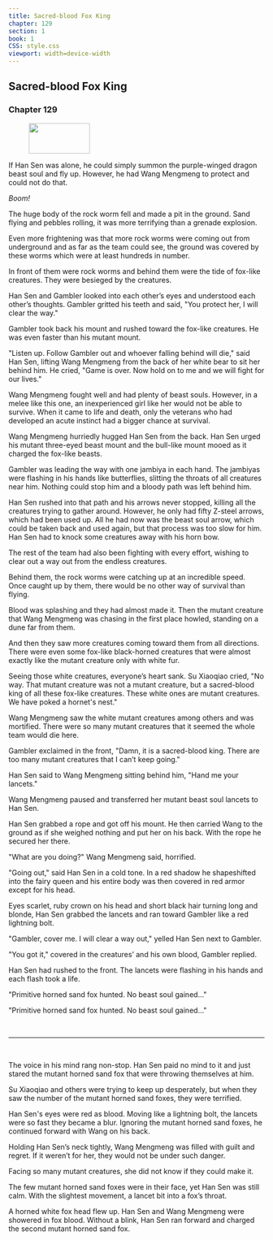 ```yaml
---
title: Sacred-blood Fox King
chapter: 129
section: 1
book: 1
CSS: style.css
viewport: width=device-width
---
```


## Sacred-blood Fox King

### Chapter 129

<figure>
	<img src="../Images/gem.gif" alt="" id="gem" width="120" height="60" />
</figure>

If Han Sen was alone, he could simply summon the purple-winged dragon beast soul and fly up. However, he had Wang Mengmeng to protect and could not do that.

*Boom!*

The huge body of the rock worm fell and made a pit in the ground. Sand flying and pebbles rolling, it was more terrifying than a grenade explosion.

Even more frightening was that more rock worms were coming out from underground and as far as the team could see, the ground was covered by these worms which were at least hundreds in number.

In front of them were rock worms and behind them were the tide of fox-like creatures. They were besieged by the creatures.

Han Sen and Gambler looked into each other’s eyes and understood each other’s thoughts. Gambler gritted his teeth and said, "You protect her, I will clear the way."

Gambler took back his mount and rushed toward the fox-like creatures. He was even faster than his mutant mount.

"Listen up. Follow Gambler out and whoever falling behind will die," said Han Sen, lifting Wang Mengmeng from the back of her white bear to sit her behind him. He cried, "Game is over. Now hold on to me and we will fight for our lives."

Wang Mengmeng fought well and had plenty of beast souls. However, in a melee like this one, an inexperienced girl like her would not be able to survive. When it came to life and death, only the veterans who had developed an acute instinct had a bigger chance at survival.

Wang Mengmeng hurriedly hugged Han Sen from the back. Han Sen urged his mutant three-eyed beast mount and the bull-like mount mooed as it charged the fox-like beasts.

Gambler was leading the way with one jambiya in each hand. The jambiyas were flashing in his hands like butterflies, slitting the throats of all creatures near him. Nothing could stop him and a bloody path was left behind him.

Han Sen rushed into that path and his arrows never stopped, killing all the creatures trying to gather around. However, he only had fifty Z-steel arrows, which had been used up. All he had now was the beast soul arrow, which could be taken back and used again, but that process was too slow for him. Han Sen had to knock some creatures away with his horn bow.

The rest of the team had also been fighting with every effort, wishing to clear out a way out from the endless creatures.

Behind them, the rock worms were catching up at an incredible speed. Once caught up by them, there would be no other way of survival than flying.

Blood was splashing and they had almost made it. Then the mutant creature that Wang Mengmeng was chasing in the first place howled, standing on a dune far from them.

And then they saw more creatures coming toward them from all directions. There were even some fox-like black-horned creatures that were almost exactly like the mutant creature only with white fur.

Seeing those white creatures, everyone’s heart sank. Su Xiaoqiao cried, "No way. That mutant creature was not a mutant creature, but a sacred-blood king of all these fox-like creatures. These white ones are mutant creatures. We have poked a hornet's nest."

Wang Mengmeng saw the white mutant creatures among others and was mortified. There were so many mutant creatures that it seemed the whole team would die here.

Gambler exclaimed in the front, "Damn, it is a sacred-blood king. There are too many mutant creatures that I can’t keep going."

Han Sen said to Wang Mengmeng sitting behind him, "Hand me your lancets."

Wang Mengmeng paused and transferred her mutant beast soul lancets to Han Sen.

Han Sen grabbed a rope and got off his mount. He then carried Wang to the ground as if she weighed nothing and put her on his back. With the rope he secured her there.

"What are you doing?" Wang Mengmeng said, horrified.

"Going out," said Han Sen in a cold tone. In a red shadow he shapeshifted into the fairy queen and his entire body was then covered in red armor except for his head.

Eyes scarlet, ruby crown on his head and short black hair turning long and blonde, Han Sen grabbed the lancets and ran toward Gambler like a red lightning bolt.

"Gambler, cover me. I will clear a way out," yelled Han Sen next to Gambler.

"You got it," covered in the creatures’ and his own blood, Gambler replied.

Han Sen had rushed to the front. The lancets were flashing in his hands and each flash took a life.

"Primitive horned sand fox hunted. No beast soul gained..."

"Primitive horned sand fox hunted. No beast soul gained..."

<br>

*****

<br>


The voice in his mind rang non-stop. Han Sen paid no mind to it and just stared the mutant horned sand fox that were throwing themselves at him.

Su Xiaoqiao and others were trying to keep up desperately, but when they saw the number of the mutant horned sand foxes, they were terrified.

Han Sen's eyes were red as blood. Moving like a lightning bolt, the lancets were so fast they became a blur. Ignoring the mutant horned sand foxes, he continued forward with Wang on his back.

Holding Han Sen’s neck tightly, Wang Mengmeng was filled with guilt and regret. If it weren’t for her, they would not be under such danger.

Facing so many mutant creatures, she did not know if they could make it.

The few mutant horned sand foxes were in their face, yet Han Sen was still calm. With the slightest movement, a lancet bit into a fox’s throat.

A horned white fox head flew up. Han Sen and Wang Mengmeng were showered in fox blood. Without a blink, Han Sen ran forward and charged the second mutant horned sand fox.